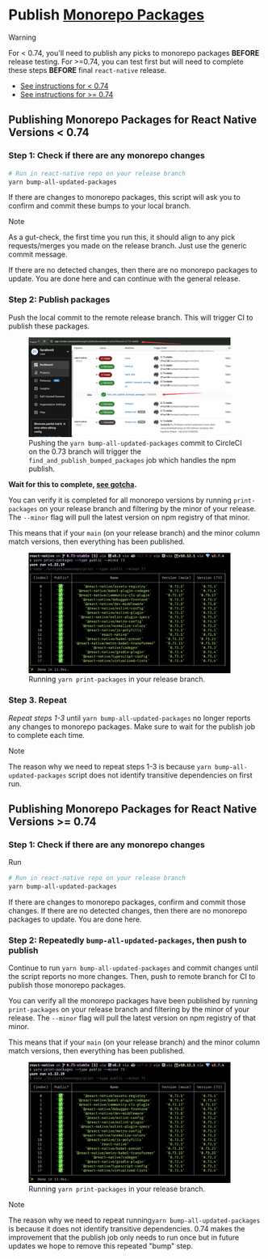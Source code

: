 # Publish [Monorepo Packages](./glossary.md#monorepo-packages)

> [!Warning]
> For < 0.74, you'll need to publish any picks to monorepo packages **BEFORE** release testing. For >=0.74, you can test first but will need to complete these steps **BEFORE** final `react-native` release.

* [See instructions for < 0.74](#publishing-monorepo-packages-for-react-native-versions--074)
* [See instructions for >= 0.74](#publishing-monorepo-packages-for-react-native-versions--074-1)

## Publishing Monorepo Packages for React Native Versions < 0.74

### Step 1: Check if there are any monorepo changes

```bash
# Run in react-native repo on your release branch
yarn bump-all-updated-packages
```

If there are changes to monorepo packages, this script will ask you to confirm and commit these bumps to your local branch.

> [!Note]
> As a gut-check, the first time you run this, it should align to any pick requests/merges you made on the release branch. Just use the generic commit message.

If there are no detected changes, then there are no monorepo packages to update. You are done here and can continue with the general release.

### Step 2: Publish packages
Push the local commit to the remote release branch. This will trigger CI to publish these packages.

<figure>
<img alt="CircleCI publishing monorepo packages" src="../assets/find_and_publish_bumped_packages.png" width="400" />
<figcaption>Pushing the <code>yarn bump-all-updated-packages</code> commit to CircleCI on the 0.73 branch will trigger the <code>find_and_publish_bumped_packages</code> job which handles the npm publish.</figcaption>
</figure>

**Wait for this to complete, [see gotcha](./gotchas.md#circleci-only-runs-1-workflow-at-a-time).**

You can verify it is completed for all monorepo versions by running `print-packages` on your release branch and filtering by the minor of your release. The `--minor` flag will pull the latest version on npm registry of that minor.

This means that if your `main` (on your release branch) and the minor column match versions, then everything has been published.

<figure>
<img alt="yarn print-packages" src="../assets/yarn_print_packages.png" width="400" />
<figcaption>Running <code>yarn print-packages</code> in your release branch.</figcaption>
</figure>

### Step 3. Repeat

*Repeat steps 1-3* until `yarn bump-all-updated-packages` no longer reports any changes to monorepo packages. Make sure to wait for the publish job to complete each time.

> [!Note]
> The reason why we need to repeat steps 1-3 is because `yarn bump-all-updated-packages` script does not identify transitive dependencies on first run.

## Publishing Monorepo Packages for React Native Versions >= 0.74

### Step 1: Check if there are any monorepo changes

Run
```bash
# Run in react-native repo on your release branch
yarn bump-all-updated-packages
```

If there are changes to monorepo packages, confirm and commit those changes.
If there are no detected changes, then there are no monorepo packages to update. You are done here.

### Step 2: Repeatedly `bump-all-updated-packages`, then push to publish

Continue to run `yarn bump-all-updated-packages` and commit changes until the script reports no more changes.
Then, push to remote branch for CI to publish those monorepo packages.

You can verify all the monorepo packages have been published by running `print-packages` on your release branch and filtering by the minor of your release. The `--minor` flag will pull the latest version on npm registry of that minor.

This means that if your `main` (on your release branch) and the minor column match versions, then everything has been published.

<figure>
<img alt="yarn print-packages" src="../assets/yarn_print_packages.png" width="400" />
<figcaption>Running <code>yarn print-packages</code> in your release branch.</figcaption>
</figure>

> [!Note]
> The reason why we need to repeat running`yarn bump-all-updated-packages` is because it does not identify transitive dependencies. 0.74 makes the improvement that the publish job only needs to run once but in future updates we hope to remove this repeated "bump" step.